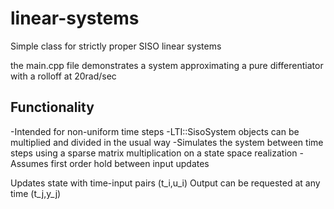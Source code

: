 # linear-systems
Simple class for strictly proper SISO linear systems

the main.cpp file demonstrates a system approximating a pure differentiator with a rolloff at 20rad/sec

## Functionality
-Intended for non-uniform time steps
-LTI::SisoSystem objects can be multiplied and divided in the usual way
-Simulates the system between time steps using a sparse matrix multiplication on a state space realization
-Assumes first order hold between input updates 

Updates state with time-input pairs (t_i,u_i)
Output can be requested at any time (t_j,y_j)
